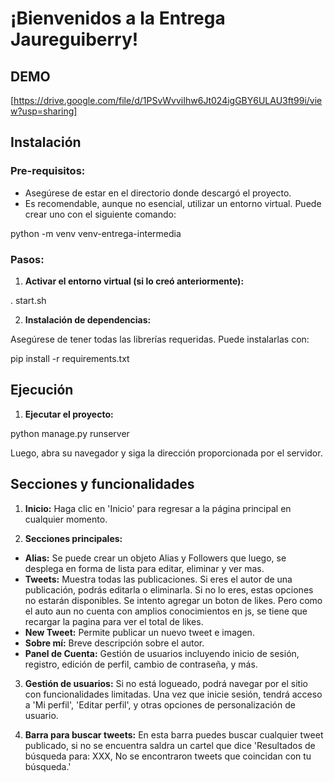 # ¡Bienvenidos a la Entrega Jaureguiberry!

## DEMO
[https://drive.google.com/file/d/1PSvWvviIhw6Jt024igGBY6ULAU3ft99i/view?usp=sharing]

## Instalación

### Pre-requisitos:
- Asegúrese de estar en el directorio donde descargó el proyecto.
- Es recomendable, aunque no esencial, utilizar un entorno virtual. Puede crear uno con el siguiente comando:

python -m venv venv-entrega-intermedia


### Pasos:

1. **Activar el entorno virtual (si lo creó anteriormente):**

. start.sh


2. **Instalación de dependencias:**

Asegúrese de tener todas las librerías requeridas. Puede instalarlas con:

pip install -r requirements.txt


## Ejecución

1. **Ejecutar el proyecto:**


python manage.py runserver


Luego, abra su navegador y siga la dirección proporcionada por el servidor.

## Secciones y funcionalidades

1. **Inicio:**
Haga clic en 'Inicio' para regresar a la página principal en cualquier momento.

2. **Secciones principales:**
- **Alias:** Se puede crear un objeto Alias y Followers que luego, se desplega en forma de lista para editar, eliminar y ver mas.
- **Tweets:** Muestra todas las publicaciones. Si eres el autor de una publicación, podrás editarla o eliminarla. Si no lo eres, estas opciones no estarán disponibles. Se intento agregar un boton de likes. Pero como el auto aun no cuenta con amplios conocimientos en js, se tiene que recargar la pagina para ver el total de likes.
- **New Tweet:** Permite publicar un nuevo tweet e imagen.
- **Sobre mí:** Breve descripción sobre el autor.
- **Panel de Cuenta:** Gestión de usuarios incluyendo inicio de sesión, registro, edición de perfil, cambio de contraseña, y más.

3. **Gestión de usuarios:**
Si no está logueado, podrá navegar por el sitio con funcionalidades limitadas. Una vez que inicie sesión, tendrá acceso a 'Mi perfil', 'Editar perfil', y otras opciones de personalización de usuario.

4. **Barra para buscar tweets:** En esta barra puedes buscar cualquier tweet publicado, si no se encuentra saldra un cartel que dice 'Resultados de búsqueda para: XXX, No se encontraron tweets que coincidan con tu búsqueda.'






